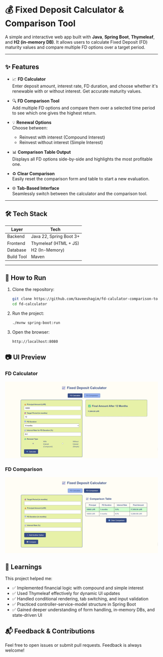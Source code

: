 # 💰 Fixed Deposit Calculator & Comparison Tool

A simple and interactive web app built with **Java**, **Spring Boot**, **Thymeleaf**, and **H2 (in-memory DB)**. It allows users to calculate Fixed Deposit (FD) maturity values and compare multiple FD options over a target period.

---

## ✨ Features

- 📈 **FD Calculator**  
  Enter deposit amount, interest rate, FD duration, and choose whether it's renewable with or without interest. Get accurate maturity values.

- 🔍 **FD Comparison Tool**  
  Add multiple FD options and compare them over a selected time period to see which one gives the highest return.

- 💡 **Renewal Options**  
  Choose between:

  - Reinvest with interest (Compound Interest)
  - Reinvest without interest (Simple Interest)

- 📊 **Comparison Table Output**  
  Displays all FD options side-by-side and highlights the most profitable one.

- ♻️ **Clear Comparison**  
  Easily reset the comparison form and table to start a new evaluation.

- 🌐 **Tab-Based Interface**  
  Seamlessly switch between the calculator and the comparison tool.

---

## 🛠️ Tech Stack

| Layer      | Tech                    |
| ---------- | ----------------------- |
| Backend    | Java 22, Spring Boot 3+ |
| Frontend   | Thymeleaf (HTML + JS)   |
| Database   | H2 (In-Memory)          |
| Build Tool | Maven                   |

---

## 🚀 How to Run

1. Clone the repository:
   ```bash
   git clone https://github.com/kaveeshagim/fd-calulator-comparison-tool.git
   cd fd-calculator
   ```
2. Run the project:
   ```bash
   ./mvnw spring-boot:run
   ```
3. Open the browser:
   ```bash
   http://localhost:8080
   ```

## 📷 UI Preview

### FD Calculator

![FD Calculator Screenshot](img1.png)

### FD Comparison

![FD Comparison Screenshot](img2.png)

## 🧠 Learnings

This project helped me:

- ✅ Implemented financial logic with compound and simple interest
- ✅ Used Thymeleaf effectively for dynamic UI updates
- ✅ Handled conditional rendering, tab switching, and input validation
- ✅ Practiced controller-service-model structure in Spring Boot
- ✅ Gained deeper understanding of form handling, in-memory DBs, and state-driven UI

## 📬 Feedback & Contributions

Feel free to open issues or submit pull requests. Feedback is always welcome!
